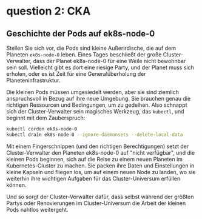 # question 2: CKA 
## Geschichte der Pods auf ek8s-node-0

Stellen Sie sich vor, die Pods sind kleine Außerirdische, die auf dem Planeten `ek8s-node-0` leben. Eines Tages beschließt der große Cluster-Verwalter, dass der Planet ek8s-node-0 für eine Weile nicht bewohnbar sein soll. Vielleicht gibt es dort eine riesige Party, und der Planet muss sich erholen, oder es ist Zeit für eine Generalüberholung der Planeteninfrastruktur.

Die kleinen Pods müssen umgesiedelt werden, aber sie sind ziemlich anspruchsvoll in Bezug auf ihre neue Umgebung. Sie brauchen genau die richtigen Ressourcen und Bedingungen, um zu gedeihen. Also schnappt sich der Cluster-Verwalter sein magisches Werkzeug, das `kubectl`, und beginnt mit dem Zauberspruch:

```bash
kubectl cordon ek8s-node-0
kubectl drain ek8s-node-0 --ignore-daemonsets --delete-local-data
```

Mit einem Fingerschnippen (und den richtigen Berechtigungen) setzt der Cluster-Verwalter den Planeten ek8s-node-0 auf "nicht verfügbar", und die kleinen Pods beginnen, sich auf die Reise zu einem neuen Planeten im Kubernetes-Cluster zu machen. Sie packen ihre Daten und Einstellungen in kleine Kapseln und fliegen los, um auf einem neuen Node zu landen, wo sie weiterhin ihre wichtigen Aufgaben für das Cluster-Universum erfüllen können.

Und so sorgt der Cluster-Verwalter dafür, dass selbst während der größten Partys oder Renovierungen im Cluster-Universum die Arbeit der kleinen Pods nahtlos weitergeht.